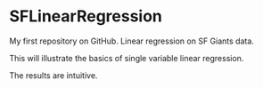 SFLinearRegression
==================

My first repository on GitHub. Linear regression on SF Giants data.

This will illustrate the basics of single variable linear regression.

The results are intuitive.
